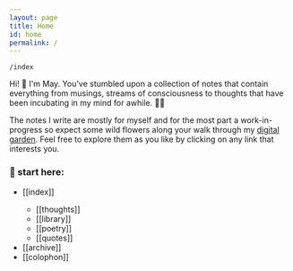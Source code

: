 ```yaml
---
layout: page
title: Home
id: home
permalink: /
---
```


`/index`

<p>Hi! 👋 I'm May. You've stumbled upon a collection of notes that contain everything from musings, streams of consciousness to thoughts that have been incubating in my mind for awhile. 🧠✨ </p>

<p>The notes I write are mostly for myself and for the most part a work-in-progress so expect some wild flowers along your walk through my <a class="internal-link" href="https://maytrinh.me/growing-my-ideas">digital garden</a>. Feel free to explore them as you like by clicking on any link that interests you. </p>

### 📍 start here:
<ul>
<li>[[index]]</li>
<ul><li>[[thoughts]]</li>
<li>[[library]]</li>
<li>[[poetry]]</li>
<li>[[quotes]]</li></ul>
<li>[[archive]]</li>
<li>[[colophon]]</li>
</ul>



<style>
  .wrapper {
    max-width: 58em;
  }
</style>
